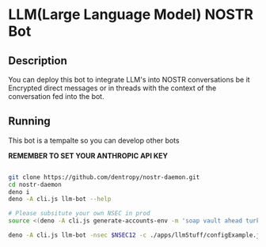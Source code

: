 # LLM(Large Language Model) NOSTR Bot

## Description

You can deploy this bot to integrate LLM's into NOSTR conversations be it Encrypted direct messages or in threads with the context of the conversation fed into the bot.

## Running

This bot is a tempalte so you can develop other bots

**REMEMBER TO SET YOUR ANTHROPIC API KEY**

``` bash

git clone https://github.com/dentropy/nostr-daemon.git
cd nostr-daemon
deno i
deno -A cli.js llm-bot --help

# Please subsitute your own NSEC in prod
source <(deno -A cli.js generate-accounts-env -m 'soap vault ahead turkey runway erosion february snow modify copy nephew rude')

deno -A cli.js llm-bot -nsec $NSEC12 -c ./apps/llmStuff/configExample.json

```
